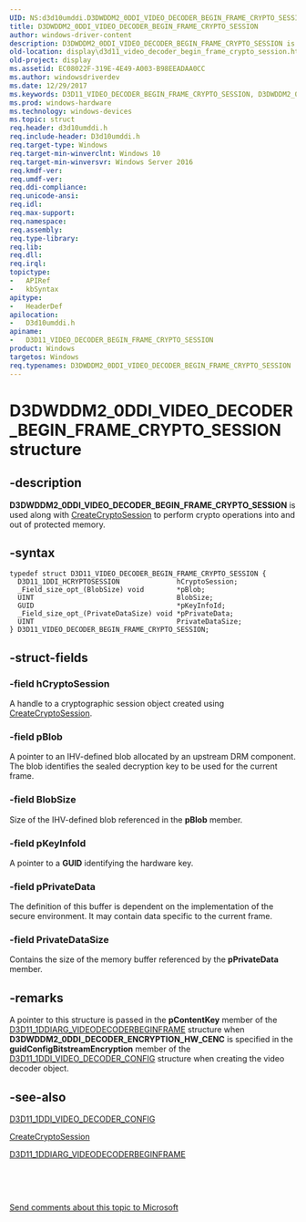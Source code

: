 ```yaml
---
UID: NS:d3d10umddi.D3DWDDM2_0DDI_VIDEO_DECODER_BEGIN_FRAME_CRYPTO_SESSION
title: D3DWDDM2_0DDI_VIDEO_DECODER_BEGIN_FRAME_CRYPTO_SESSION
author: windows-driver-content
description: D3DWDDM2_0DDI_VIDEO_DECODER_BEGIN_FRAME_CRYPTO_SESSION is used along with CreateCryptoSession to perform crypto operations into and out of protected memory.
old-location: display\d3d11_video_decoder_begin_frame_crypto_session.htm
old-project: display
ms.assetid: EC08022F-319E-4E49-A003-B98EEADAA0CC
ms.author: windowsdriverdev
ms.date: 12/29/2017
ms.keywords: D3D11_VIDEO_DECODER_BEGIN_FRAME_CRYPTO_SESSION, D3DWDDM2_0DDI_VIDEO_DECODER_BEGIN_FRAME_CRYPTO_SESSION structure [Display Devices], d3d10umddi/D3DWDDM2_0DDI_VIDEO_DECODER_BEGIN_FRAME_CRYPTO_SESSION, display.d3d11_video_decoder_begin_frame_crypto_session, D3DWDDM2_0DDI_VIDEO_DECODER_BEGIN_FRAME_CRYPTO_SESSION, D3D11_VIDEO_DECODER_BEGIN_FRAME_CRYPTO_SESSION structure [Display Devices]
ms.prod: windows-hardware
ms.technology: windows-devices
ms.topic: struct
req.header: d3d10umddi.h
req.include-header: D3d10umddi.h
req.target-type: Windows
req.target-min-winverclnt: Windows 10
req.target-min-winversvr: Windows Server 2016
req.kmdf-ver: 
req.umdf-ver: 
req.ddi-compliance: 
req.unicode-ansi: 
req.idl: 
req.max-support: 
req.namespace: 
req.assembly: 
req.type-library: 
req.lib: 
req.dll: 
req.irql: 
topictype:
-	APIRef
-	kbSyntax
apitype:
-	HeaderDef
apilocation:
-	D3d10umddi.h
apiname:
-	D3D11_VIDEO_DECODER_BEGIN_FRAME_CRYPTO_SESSION
product: Windows
targetos: Windows
req.typenames: D3DWDDM2_0DDI_VIDEO_DECODER_BEGIN_FRAME_CRYPTO_SESSION
---
```


# D3DWDDM2_0DDI_VIDEO_DECODER_BEGIN_FRAME_CRYPTO_SESSION structure


## -description


<b>D3DWDDM2_0DDI_VIDEO_DECODER_BEGIN_FRAME_CRYPTO_SESSION</b> is used along with <a href="..\d3dumddi\nc-d3dumddi-pfnd3dddi_createcryptosession.md">CreateCryptoSession</a> to   perform crypto operations into and out of protected memory.


## -syntax


````
typedef struct D3D11_VIDEO_DECODER_BEGIN_FRAME_CRYPTO_SESSION {
  D3D11_1DDI_HCRYPTOSESSION              hCryptoSession;
  _Field_size_opt_(BlobSize) void        *pBlob;
  UINT                                   BlobSize;
  GUID                                   *pKeyInfoId;
  _Field_size_opt_(PrivateDataSize) void *pPrivateData;
  UINT                                   PrivateDataSize;
} D3D11_VIDEO_DECODER_BEGIN_FRAME_CRYPTO_SESSION;
````


## -struct-fields




### -field hCryptoSession

A handle to a cryptographic session object created using <a href="..\d3dumddi\nc-d3dumddi-pfnd3dddi_createcryptosession.md">CreateCryptoSession</a>. 


### -field pBlob

A pointer to an IHV-defined blob allocated by an upstream DRM component.  The blob identifies the sealed decryption key to be used for the current frame.


### -field BlobSize

Size of the IHV-defined blob referenced in the <b>pBlob</b> member.


### -field pKeyInfoId

A pointer to a <b>GUID</b> identifying the hardware key.


### -field pPrivateData

The definition of this buffer is dependent on the implementation of the secure environment. It may contain data specific to the current frame.


### -field PrivateDataSize

Contains the size of the memory buffer referenced by the <b>pPrivateData</b> member.


## -remarks


A pointer to this structure is passed in the <b>pContentKey</b> member of the <a href="..\d3d10umddi\ns-d3d10umddi-d3d11_1ddiarg_videodecoderbeginframe.md">D3D11_1DDIARG_VIDEODECODERBEGINFRAME</a> structure when <b>D3DWDDM2_0DDI_DECODER_ENCRYPTION_HW_CENC</b> is specified in the <b>guidConfigBitstreamEncryption</b> member of the <a href="..\d3d10umddi\ns-d3d10umddi-d3d11_1ddi_video_decoder_config.md">D3D11_1DDI_VIDEO_DECODER_CONFIG</a> structure when creating the video decoder object.





## -see-also

<a href="..\d3d10umddi\ns-d3d10umddi-d3d11_1ddi_video_decoder_config.md">D3D11_1DDI_VIDEO_DECODER_CONFIG</a>

<a href="..\d3dumddi\nc-d3dumddi-pfnd3dddi_createcryptosession.md">CreateCryptoSession</a>

<a href="..\d3d10umddi\ns-d3d10umddi-d3d11_1ddiarg_videodecoderbeginframe.md">D3D11_1DDIARG_VIDEODECODERBEGINFRAME</a>

 

 

<a href="mailto:wsddocfb@microsoft.com?subject=Documentation%20feedback [display\display]:%20D3DWDDM2_0DDI_VIDEO_DECODER_BEGIN_FRAME_CRYPTO_SESSION structure%20 RELEASE:%20(12/29/2017)&amp;body=%0A%0APRIVACY STATEMENT%0A%0AWe use your feedback to improve the documentation. We don't use your email address for any other purpose, and we'll remove your email address from our system after the issue that you're reporting is fixed. While we're working to fix this issue, we might send you an email message to ask for more info. Later, we might also send you an email message to let you know that we've addressed your feedback.%0A%0AFor more info about Microsoft's privacy policy, see http://privacy.microsoft.com/en-us/default.aspx." title="Send comments about this topic to Microsoft">Send comments about this topic to Microsoft</a>

